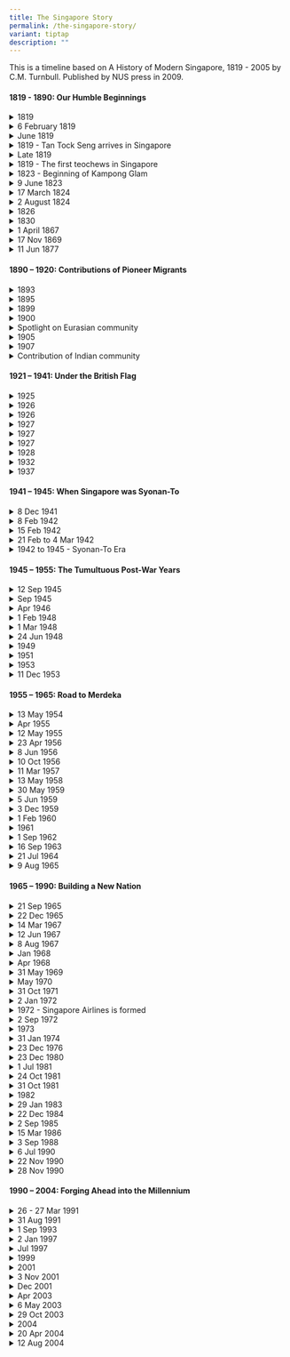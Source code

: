 ```yaml
---
title: The Singapore Story
permalink: /the-singapore-story/
variant: tiptap
description: ""
---
```

<p>This is a timeline based on A History of Modern Singapore, 1819 - 2005
by C.M. Turnbull. Published by NUS press in 2009.</p>
<h4><strong>1819 - 1890: Our Humble Beginnings</strong></h4>
<div data-type="detailGroup" class="isomer-accordion isomer-accordion-white">
<details class="isomer-details">
<summary>1819</summary>
<div data-type="detailsContent" class="isomer-details-content">
<p>Stamford Raffles signs a treaty with Temenggong of Johor to establish
a trading post in Singapore</p>
</div>
</details>
<details class="isomer-details">
<summary>6 February 1819</summary>
<div data-type="detailsContent" class="isomer-details-content">
<p>William Farquhar is appointed as 1st Resident of Singapore</p>
</div>
</details>
<details class="isomer-details">
<summary>June 1819</summary>
<div data-type="detailsContent" class="isomer-details-content">
<p>Naraina Pillai, the first Indian to set foot in Singapore</p>
</div>
</details>
<details class="isomer-details">
<summary>1819 - Tan Tock Seng arrives in Singapore</summary>
<div data-type="detailsContent" class="isomer-details-content">
<p></p>
</div>
</details>
<details class="isomer-details">
<summary>Late 1819</summary>
<div data-type="detailsContent" class="isomer-details-content">
<p>Munshi Abdullah arrives in Singapore</p>
</div>
</details>
<details class="isomer-details">
<summary>1819 - The first teochews in Singapore</summary>
<div data-type="detailsContent" class="isomer-details-content">
<p></p>
</div>
</details>
<details class="isomer-details">
<summary>1823 - Beginning of Kampong Glam</summary>
<div data-type="detailsContent" class="isomer-details-content">
<p></p>
</div>
</details>
<details class="isomer-details">
<summary>9 June 1823</summary>
<div data-type="detailsContent" class="isomer-details-content">
<p>John Crawfurd is appointed as 2nd Resident of Singapore</p>
</div>
</details>
<details class="isomer-details">
<summary>17 March 1824</summary>
<div data-type="detailsContent" class="isomer-details-content">
<p>Signing of the Anglo-Dutch Treaty in London</p>
</div>
</details>
<details class="isomer-details">
<summary>2 August 1824</summary>
<div data-type="detailsContent" class="isomer-details-content">
<p>Signing of the Treaty of Friendship and Alliance between the EIC and the
Johore Sultanate</p>
</div>
</details>
<details class="isomer-details">
<summary>1826</summary>
<div data-type="detailsContent" class="isomer-details-content">
<p>Singapore, together with Malacca and Penang, becomes the British Straits
Settlement</p>
</div>
</details>
<details class="isomer-details">
<summary>1830</summary>
<div data-type="detailsContent" class="isomer-details-content">
<p>Whampoa Hoo Ah Kay arrives in Singapore</p>
</div>
</details>
<details class="isomer-details">
<summary>1 April 1867</summary>
<div data-type="detailsContent" class="isomer-details-content">
<p>Singapore became a crown colony directly under the Colonial Office in
London</p>
</div>
</details>
<details class="isomer-details">
<summary>17 Nov 1869</summary>
<div data-type="detailsContent" class="isomer-details-content">
<p>Opening of Suez Canel</p>
</div>
</details>
<details class="isomer-details">
<summary>11 Jun 1877</summary>
<div data-type="detailsContent" class="isomer-details-content">
<p>Rubber came to Singapore</p>
</div>
</details>
</div>
<h4><strong>1890 – 1920: Contributions of Pioneer Migrants</strong></h4>
<div data-type="detailGroup" class="isomer-accordion isomer-accordion-white">
<details class="isomer-details">
<summary>1893</summary>
<div data-type="detailsContent" class="isomer-details-content">
<p>Gan Eng Seng Free School founded. One of the earliest schools to offer
bilingual education</p>
</div>
</details>
<details class="isomer-details">
<summary>1895</summary>
<div data-type="detailsContent" class="isomer-details-content">
<p>Lim Boon Keng becomes a legislative councillor</p>
</div>
</details>
<details class="isomer-details">
<summary>1899</summary>
<div data-type="detailsContent" class="isomer-details-content">
<p>Singapore Chinese Girls’ School founded. First Chinese girls’ school in
Singapore</p>
</div>
</details>
<details class="isomer-details">
<summary>1900</summary>
<div data-type="detailsContent" class="isomer-details-content">
<p>Sun Yat Sen’s first of nine visits to Singapore</p>
</div>
</details>
<details class="isomer-details">
<summary>Spotlight on Eurasian community</summary>
<div data-type="detailsContent" class="isomer-details-content">
<p></p>
</div>
</details>
<details class="isomer-details">
<summary>1905</summary>
<div data-type="detailsContent" class="isomer-details-content">
<p>P. Govindasamy Pillai arrives in Singapore</p>
</div>
</details>
<details class="isomer-details">
<summary>1907</summary>
<div data-type="detailsContent" class="isomer-details-content">
<p>Mohammed Eunos becomes editor of Utusan Malayu</p>
</div>
</details>
<details class="isomer-details">
<summary>Contribution of Indian community</summary>
<div data-type="detailsContent" class="isomer-details-content">
<p></p>
</div>
</details>
</div>
<h4><strong>1921 – 1941: Under the British Flag</strong></h4>
<div data-type="detailGroup" class="isomer-accordion isomer-accordion-white">
<details class="isomer-details">
<summary>1925</summary>
<div data-type="detailsContent" class="isomer-details-content">
<p>Singapore Traction Company, the first public motor-transport form, set
up</p>
</div>
</details>
<details class="isomer-details">
<summary>1926</summary>
<div data-type="detailsContent" class="isomer-details-content">
<p>Formation of Kesatuan Melayu Singapora</p>
</div>
</details>
<details class="isomer-details">
<summary>1926</summary>
<div data-type="detailsContent" class="isomer-details-content">
<p>Singapore General Hospital opened</p>
</div>
</details>
<details class="isomer-details">
<summary>1927</summary>
<div data-type="detailsContent" class="isomer-details-content">
<p>First municipal power station opened at St. James</p>
</div>
</details>
<details class="isomer-details">
<summary>1927</summary>
<div data-type="detailsContent" class="isomer-details-content">
<p>Singapore Improvement Trust set up</p>
</div>
</details>
<details class="isomer-details">
<summary>1927</summary>
<div data-type="detailsContent" class="isomer-details-content">
<p>Kreta Ayer Incident</p>
</div>
</details>
<details class="isomer-details">
<summary>1928</summary>
<div data-type="detailsContent" class="isomer-details-content">
<p>Opening of Raffles College</p>
</div>
</details>
<details class="isomer-details">
<summary>1932</summary>
<div data-type="detailsContent" class="isomer-details-content">
<p>Formation of Overseas Chinese Banking Corporation (OCBC)</p>
</div>
</details>
<details class="isomer-details">
<summary>1937</summary>
<div data-type="detailsContent" class="isomer-details-content">
<p>Opening of Kallang Civil Airport</p>
</div>
</details>
</div>
<h4><strong>1941 – 1945: When Singapore was Syonan-To</strong></h4>
<div data-type="detailGroup" class="isomer-accordion isomer-accordion-white">
<details class="isomer-details">
<summary>8 Dec 1941</summary>
<div data-type="detailsContent" class="isomer-details-content">
<p>Japanese landings in Southern Thailand and Northern Malaya</p>
</div>
</details>
<details class="isomer-details">
<summary>8 Feb 1942</summary>
<div data-type="detailsContent" class="isomer-details-content">
<p>Battle of Singapore starts</p>
</div>
</details>
<details class="isomer-details">
<summary>15 Feb 1942</summary>
<div data-type="detailsContent" class="isomer-details-content">
<p>Fall of Singapore</p>
</div>
</details>
<details class="isomer-details">
<summary>21 Feb to 4 Mar 1942</summary>
<div data-type="detailsContent" class="isomer-details-content">
<p>Sook Ching Massacre</p>
</div>
</details>
<details class="isomer-details">
<summary>1942 to 1945 - Syonan-To Era</summary>
<div data-type="detailsContent" class="isomer-details-content">
<p></p>
</div>
</details>
</div>
<h4><strong>1945 – 1955: The Tumultuous Post-War Years</strong></h4>
<div data-type="detailGroup" class="isomer-accordion isomer-accordion-white">
<details class="isomer-details">
<summary>12 Sep 1945</summary>
<div data-type="detailsContent" class="isomer-details-content">
<p>Japanese Surrender</p>
</div>
</details>
<details class="isomer-details">
<summary>Sep 1945</summary>
<div data-type="detailsContent" class="isomer-details-content">
<p>British Military Administration (BMA) set up</p>
</div>
</details>
<details class="isomer-details">
<summary>Apr 1946</summary>
<div data-type="detailsContent" class="isomer-details-content">
<p>Return of Civilian Administration and Singapore becomes a separate Crown
Colony</p>
</div>
</details>
<details class="isomer-details">
<summary>1 Feb 1948</summary>
<div data-type="detailsContent" class="isomer-details-content">
<p>Federation of Malaya inaugurated, Singapore remained separate</p>
</div>
</details>
<details class="isomer-details">
<summary>1 Mar 1948</summary>
<div data-type="detailsContent" class="isomer-details-content">
<p>First General Elections held in Singapore with 6 legislative council seats
up for elections</p>
</div>
</details>
<details class="isomer-details">
<summary>24 Jun 1948</summary>
<div data-type="detailsContent" class="isomer-details-content">
<p>Emergency is declared!</p>
</div>
</details>
<details class="isomer-details">
<summary>1949</summary>
<div data-type="detailsContent" class="isomer-details-content">
<p>King Edward College of Medicine merges with Raffles College to form the
University of Malaya in Singapore</p>
</div>
</details>
<details class="isomer-details">
<summary>1951</summary>
<div data-type="detailsContent" class="isomer-details-content">
<p>General Election: Number of elected seats in the Legislative Council increased
to nine</p>
</div>
</details>
<details class="isomer-details">
<summary>1953</summary>
<div data-type="detailsContent" class="isomer-details-content">
<p>Rendel Commission</p>
</div>
</details>
<details class="isomer-details">
<summary>11 Dec 1953</summary>
<div data-type="detailsContent" class="isomer-details-content">
<p>Enactment of the Central Provident Fund Ordinance</p>
</div>
</details>
</div>
<h4><strong>1955 – 1965: Road to Merdeka</strong></h4>
<div data-type="detailGroup" class="isomer-accordion isomer-accordion-white">
<details class="isomer-details">
<summary>13 May 1954</summary>
<div data-type="detailsContent" class="isomer-details-content">
<p>Anti-National Service Riots</p>
</div>
</details>
<details class="isomer-details">
<summary>Apr 1955</summary>
<div data-type="detailsContent" class="isomer-details-content">
<p>General Elections David Marshall as First Chief Minister of Singapore</p>
</div>
</details>
<details class="isomer-details">
<summary>12 May 1955</summary>
<div data-type="detailsContent" class="isomer-details-content">
<p>Hock Lee Bus Riots</p>
</div>
</details>
<details class="isomer-details">
<summary>23 Apr 1956</summary>
<div data-type="detailsContent" class="isomer-details-content">
<p>The 1st Merdeka Talks</p>
</div>
</details>
<details class="isomer-details">
<summary>8 Jun 1956</summary>
<div data-type="detailsContent" class="isomer-details-content">
<p>Lim Yew Hock beomes the 2nd Chief Minister of Singapore</p>
</div>
</details>
<details class="isomer-details">
<summary>10 Oct 1956</summary>
<div data-type="detailsContent" class="isomer-details-content">
<p>Protests by Chinese Middle School Students</p>
</div>
</details>
<details class="isomer-details">
<summary>11 Mar 1957</summary>
<div data-type="detailsContent" class="isomer-details-content">
<p>2nd Merdeka Talks</p>
</div>
</details>
<details class="isomer-details">
<summary>13 May 1958</summary>
<div data-type="detailsContent" class="isomer-details-content">
<p>3rd Merdeka Talks</p>
</div>
</details>
<details class="isomer-details">
<summary>30 May 1959</summary>
<div data-type="detailsContent" class="isomer-details-content">
<p>Legislative Assembly General Elections</p>
</div>
</details>
<details class="isomer-details">
<summary>5 Jun 1959</summary>
<div data-type="detailsContent" class="isomer-details-content">
<p>The first Cabinet is sworn in, Lee Kuan Yew becomes 1st Prime Minister
of Singapore</p>
</div>
</details>
<details class="isomer-details">
<summary>3 Dec 1959</summary>
<div data-type="detailsContent" class="isomer-details-content">
<p>Yusof Ishak is sworn in as Yang Di-Pertuan Negara (head of state)</p>
</div>
</details>
<details class="isomer-details">
<summary>1 Feb 1960</summary>
<div data-type="detailsContent" class="isomer-details-content">
<p>Establishment of Housing and Development Board (HDB)</p>
</div>
</details>
<details class="isomer-details">
<summary>1961</summary>
<div data-type="detailsContent" class="isomer-details-content">
<p>Creation of Jurong Industrial Estate</p>
</div>
</details>
<details class="isomer-details">
<summary>1 Sep 1962</summary>
<div data-type="detailsContent" class="isomer-details-content">
<p>Referendum on Merger with Malaysia</p>
</div>
</details>
<details class="isomer-details">
<summary>16 Sep 1963</summary>
<div data-type="detailsContent" class="isomer-details-content">
<p>Merger with Malaya to form Malaysia</p>
</div>
</details>
<details class="isomer-details">
<summary>21 Jul 1964</summary>
<div data-type="detailsContent" class="isomer-details-content">
<p>Communal Riots</p>
</div>
</details>
<details class="isomer-details">
<summary>9 Aug 1965</summary>
<div data-type="detailsContent" class="isomer-details-content">
<p>Separation – Singapore Independence</p>
</div>
</details>
</div>
<h4><strong>1965 – 1990: Building a New Nation</strong></h4>
<div data-type="detailGroup" class="isomer-accordion isomer-accordion-white">
<details class="isomer-details">
<summary>21 Sep 1965</summary>
<div data-type="detailsContent" class="isomer-details-content">
<p>Singapore is admitted into the UN as the 117th member</p>
</div>
</details>
<details class="isomer-details">
<summary>22 Dec 1965</summary>
<div data-type="detailsContent" class="isomer-details-content">
<p>Constitutional Amendment Act passed and Yusof bin Ishak becomes the first
President of Singapore</p>
</div>
</details>
<details class="isomer-details">
<summary>14 Mar 1967</summary>
<div data-type="detailsContent" class="isomer-details-content">
<p>National Service Bill passed</p>
</div>
</details>
<details class="isomer-details">
<summary>12 Jun 1967</summary>
<div data-type="detailsContent" class="isomer-details-content">
<p>Issue of the first Singapore Dollar</p>
</div>
</details>
<details class="isomer-details">
<summary>8 Aug 1967</summary>
<div data-type="detailsContent" class="isomer-details-content">
<p>Singapore is a founding member of ASEAN</p>
</div>
</details>
<details class="isomer-details">
<summary>Jan 1968</summary>
<div data-type="detailsContent" class="isomer-details-content">
<p>Britain announces its intention to withdraw its armed forces from Singapore</p>
</div>
</details>
<details class="isomer-details">
<summary>Apr 1968</summary>
<div data-type="detailsContent" class="isomer-details-content">
<p>PAP won all seats in the 1968 General Elections, which was boycotted by
the opposition Barisan Sosialis</p>
</div>
</details>
<details class="isomer-details">
<summary>31 May 1969</summary>
<div data-type="detailsContent" class="isomer-details-content">
<p>Race Riots</p>
</div>
</details>
<details class="isomer-details">
<summary>May 1970</summary>
<div data-type="detailsContent" class="isomer-details-content">
<p>Singapore’s 1st Junior College National Junior Colleage opens</p>
</div>
</details>
<details class="isomer-details">
<summary>31 Oct 1971</summary>
<div data-type="detailsContent" class="isomer-details-content">
<p>British military forces withdraws from Singapore</p>
</div>
</details>
<details class="isomer-details">
<summary>2 Jan 1972</summary>
<div data-type="detailsContent" class="isomer-details-content">
<p>Dr Benjamin Henry Sheares becomes the 2nd President of Singapore</p>
</div>
</details>
<details class="isomer-details">
<summary>1972 - Singapore Airlines is formed</summary>
<div data-type="detailsContent" class="isomer-details-content">
<p></p>
</div>
</details>
<details class="isomer-details">
<summary>2 Sep 1972</summary>
<div data-type="detailsContent" class="isomer-details-content">
<p>PAP wins the 1972 GE</p>
</div>
</details>
<details class="isomer-details">
<summary>1973</summary>
<div data-type="detailsContent" class="isomer-details-content">
<p>Presidential Council for Minority Rights set up</p>
</div>
</details>
<details class="isomer-details">
<summary>31 Jan 1974</summary>
<div data-type="detailsContent" class="isomer-details-content">
<p>Laju Terror Incident</p>
</div>
</details>
<details class="isomer-details">
<summary>23 Dec 1976</summary>
<div data-type="detailsContent" class="isomer-details-content">
<p>PAP wins all 69 seats in the 1976 GE</p>
</div>
</details>
<details class="isomer-details">
<summary>23 Dec 1980</summary>
<div data-type="detailsContent" class="isomer-details-content">
<p>PAP wins all 75 seats in the 1980 GE</p>
</div>
</details>
<details class="isomer-details">
<summary>1 Jul 1981</summary>
<div data-type="detailsContent" class="isomer-details-content">
<p>Singapore Changi Airport starts operation</p>
</div>
</details>
<details class="isomer-details">
<summary>24 Oct 1981</summary>
<div data-type="detailsContent" class="isomer-details-content">
<p>C V Devan Nair becomes 3rd President of Singapore</p>
</div>
</details>
<details class="isomer-details">
<summary>31 Oct 1981</summary>
<div data-type="detailsContent" class="isomer-details-content">
<p>Workers’ Party JB Jeyaretnam elected into Parliament, breaking a 16-years
PAP total control of the House</p>
</div>
</details>
<details class="isomer-details">
<summary>1982</summary>
<div data-type="detailsContent" class="isomer-details-content">
<p>Singapore becomes the world’s busiest port in terms of shipping tonnage</p>
</div>
</details>
<details class="isomer-details">
<summary>29 Jan 1983</summary>
<div data-type="detailsContent" class="isomer-details-content">
<p>Eniwetok, a Panamanian-registered oil rig, hits the Singapore Cable Car
system, sending two cabins plunging into the sea and killing seven people</p>
</div>
</details>
<details class="isomer-details">
<summary>22 Dec 1984</summary>
<div data-type="detailsContent" class="isomer-details-content">
<p>The PAP wins the 1984 General Election Non-Constituency Member of Parliament
system was introduced</p>
</div>
</details>
<details class="isomer-details">
<summary>2 Sep 1985</summary>
<div data-type="detailsContent" class="isomer-details-content">
<p>Dr Wee Kim Wee becomes the 4th President of Singapore</p>
</div>
</details>
<details class="isomer-details">
<summary>15 Mar 1986</summary>
<div data-type="detailsContent" class="isomer-details-content">
<p>Hotel New World collapses</p>
</div>
</details>
<details class="isomer-details">
<summary>3 Sep 1988</summary>
<div data-type="detailsContent" class="isomer-details-content">
<p>PAP wins the 1988 GE. Group Representation Constituencies (GRCS) introduced</p>
</div>
</details>
<details class="isomer-details">
<summary>6 Jul 1990</summary>
<div data-type="detailsContent" class="isomer-details-content">
<p>The East West Line of the Mass Rapid Transit (MRT) is completed</p>
</div>
</details>
<details class="isomer-details">
<summary>22 Nov 1990</summary>
<div data-type="detailsContent" class="isomer-details-content">
<p>Singapore Changi Airport Terminal 2 begins operation</p>
</div>
</details>
<details class="isomer-details">
<summary>28 Nov 1990</summary>
<div data-type="detailsContent" class="isomer-details-content">
<p>Goh Chok Tong becomes the 2nd Prime Minister of Singapore</p>
</div>
</details>
</div>
<h4><strong>1990 – 2004: Forging Ahead into the Millennium</strong></h4>
<div data-type="detailGroup" class="isomer-accordion isomer-accordion-white">
<details class="isomer-details">
<summary>26 - 27 Mar 1991</summary>
<div data-type="detailsContent" class="isomer-details-content">
<p>Hijack of SQ 117</p>
</div>
</details>
<details class="isomer-details">
<summary>31 Aug 1991</summary>
<div data-type="detailsContent" class="isomer-details-content">
<p>PAP wins 1991 GE</p>
</div>
</details>
<details class="isomer-details">
<summary>1 Sep 1993</summary>
<div data-type="detailsContent" class="isomer-details-content">
<p>Ong Teng Cheong becomes the 5th President of Singapore, 1st Elected President</p>
</div>
</details>
<details class="isomer-details">
<summary>2 Jan 1997</summary>
<div data-type="detailsContent" class="isomer-details-content">
<p>PAP wins 1997 GE</p>
</div>
</details>
<details class="isomer-details">
<summary>Jul 1997</summary>
<div data-type="detailsContent" class="isomer-details-content">
<p>Asian Financial Crisis</p>
</div>
</details>
<details class="isomer-details">
<summary>1999</summary>
<div data-type="detailsContent" class="isomer-details-content">
<p>Sellapan Rama Nathan becomes the 6th President of Singapore</p>
</div>
</details>
<details class="isomer-details">
<summary>2001</summary>
<div data-type="detailsContent" class="isomer-details-content">
<p>Economic Recession in Singapore</p>
</div>
</details>
<details class="isomer-details">
<summary>3 Nov 2001</summary>
<div data-type="detailsContent" class="isomer-details-content">
<p>PAP wins 2001 GE</p>
</div>
</details>
<details class="isomer-details">
<summary>Dec 2001</summary>
<div data-type="detailsContent" class="isomer-details-content">
<p>15 suspected militants of Jemaah Islamiyah are arrested for alleged bomb
plot</p>
</div>
</details>
<details class="isomer-details">
<summary>Apr 2003</summary>
<div data-type="detailsContent" class="isomer-details-content">
<p>SARS virus outbreak in Singapore</p>
</div>
</details>
<details class="isomer-details">
<summary>6 May 2003</summary>
<div data-type="detailsContent" class="isomer-details-content">
<p>United States-Singapore Free Trade Agreement (USS-FTA) signed</p>
</div>
</details>
<details class="isomer-details">
<summary>29 Oct 2003</summary>
<div data-type="detailsContent" class="isomer-details-content">
<p>A major research centre Biopolis opens</p>
</div>
</details>
<details class="isomer-details">
<summary>2004</summary>
<div data-type="detailsContent" class="isomer-details-content">
<p>National Service reduced from 2.5 to 2 years</p>
</div>
</details>
<details class="isomer-details">
<summary>20 Apr 2004</summary>
<div data-type="detailsContent" class="isomer-details-content">
<p>A section of Nicoll Highway collapses</p>
</div>
</details>
<details class="isomer-details">
<summary>12 Aug 2004</summary>
<div data-type="detailsContent" class="isomer-details-content">
<p>Lee Hsien Loong becomes 3rd Prime Minister of Singapore</p>
</div>
</details>
</div>
<p></p>